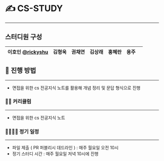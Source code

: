 # ✍ CS-STUDY
*****************

##  스터디원 구성
| 이호인 [@rickyshu](https://github.com/rickyshu)  | 김형욱 | 권채연| 김상래 | 홍혜란 | 용주 |                                                                                                  |
| --------------------------------------------------------------------------------------------------------------- | ---------------------------------------------------------------------------------------------------------- | --------------------------------------------------------------------------------------------------------- | ----------------------------------------------------------------------------------------------------------- | -------------------------------------------------------------------------------------------------------------- | ----------------------------------------------------------------------------------------------------------- | -------------------------------------------------------------------------------------------------------- |


## 🙌 진행 방법
************
- 면접을 위한 cs 전공지식 노트를 활용해 개념 정리 및 문답 형식으로 진행

### 👨‍🎓 커리큘럼
*************

- 면접을 위한 cs 전공지식 노트

### 👨‍👨‍👦‍👦 정기 일정
*****************
- 파일 제출 ( PR 퍼블리시 데드라인 ) : 매주 월요일 오전 10시 
- 정기 스터디 시간 : 매주 월요일 저녁 10시에 진행



  
